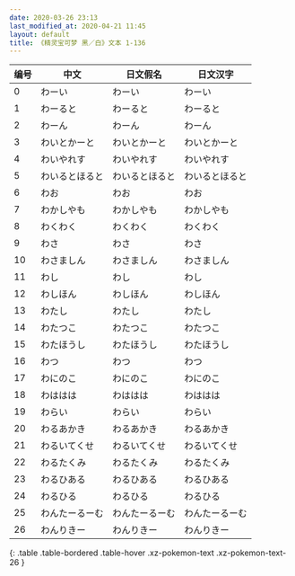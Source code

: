 ```yaml
---
date: 2020-03-26 23:13
last_modified_at: 2020-04-21 11:45
layout: default
title: 《精灵宝可梦 黑／白》文本 1-136
---
```

| 编号 | 中文 | 日文假名 | 日文汉字 |
| ---- | ---- | ---- | --- |
| 0 | わーい | わーい | わーい |
| 1 | わーると | わーると | わーると |
| 2 | わーん | わーん | わーん |
| 3 | わいとかーと | わいとかーと | わいとかーと |
| 4 | わいやれす | わいやれす | わいやれす |
| 5 | わいるとほると | わいるとほると | わいるとほると |
| 6 | わお | わお | わお |
| 7 | わかしやも | わかしやも | わかしやも |
| 8 | わくわく | わくわく | わくわく |
| 9 | わさ | わさ | わさ |
| 10 | わさましん | わさましん | わさましん |
| 11 | わし | わし | わし |
| 12 | わしほん | わしほん | わしほん |
| 13 | わたし | わたし | わたし |
| 14 | わたつこ | わたつこ | わたつこ |
| 15 | わたほうし | わたほうし | わたほうし |
| 16 | わつ | わつ | わつ |
| 17 | わにのこ | わにのこ | わにのこ |
| 18 | わははは | わははは | わははは |
| 19 | わらい | わらい | わらい |
| 20 | わるあかき | わるあかき | わるあかき |
| 21 | わるいてくせ | わるいてくせ | わるいてくせ |
| 22 | わるたくみ | わるたくみ | わるたくみ |
| 23 | わるひある | わるひある | わるひある |
| 24 | わるひる | わるひる | わるひる |
| 25 | わんたーるーむ | わんたーるーむ | わんたーるーむ |
| 26 | わんりきー | わんりきー | わんりきー |
{: .table .table-bordered .table-hover .xz-pokemon-text .xz-pokemon-text-26 }